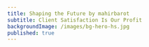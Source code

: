 ```yaml
---
title: Shaping the Future by mahirbarot
subtitle: Client Satisfaction Is Our Profit
backgroundImage: /images/bg-hero-hs.jpg
published: true
---
```

